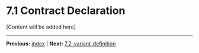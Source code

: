 # 7.1 Contract Declaration

[Content will be added here]

---

**Previous:** [index](./index.md) | **Next:** [7.2-variant-definition](./7.2-variant-definition.md)
